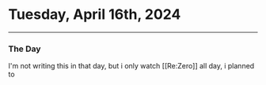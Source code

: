 # Tuesday, April 16th, 2024
---
### The Day
I'm not writing this in that day, but i only watch [[Re:Zero]] all day, i planned to 